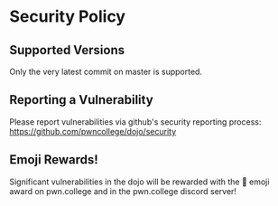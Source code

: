 # Security Policy

## Supported Versions

Only the very latest commit on master is supported.

## Reporting a Vulnerability

Please report vulnerabilities via github's security reporting process: https://github.com/pwncollege/dojo/security

## Emoji Rewards!

Significant vulnerabilities in the dojo will be rewarded with the 🐞 emoji award on pwn.college and in the pwn.college discord server!
